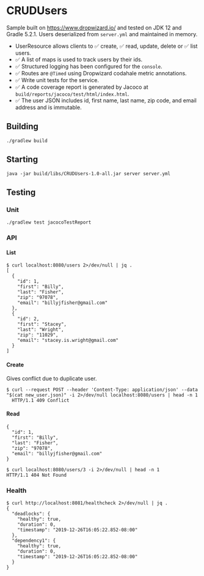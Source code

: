 # CRUDUsers
Sample built on https://www.dropwizard.io/ and tested on JDK 12 and Gradle 5.2.1. Users deserialized from `server.yml` and maintained in memory.

  * UserResource allows clients to ✅ create, ✅ read, update, delete or ✅ list users.
  * ✅ A list of maps is used to track users by their ids.
  * ✅ Structured logging has been configured for the `console`.
  * ✅ Routes are `@Timed` using Dropwizard codahale metric annotations.
  * ✅ Write unit tests for the service.
  * ✅ A code coverage report is generated by Jacoco at `build/reports/jacoco/test/html/index.html`.
  * ✅ The user JSON includes id, first name, last name, zip code, and email address and is immutable.

## Building
`./gradlew build`

## Starting
`java -jar build/libs/CRUDUsers-1.0-all.jar server server.yml`

## Testing

### Unit
`./gradlew test jacocoTestReport`

### API

#### List
```
$ curl localhost:8080/users 2>/dev/null | jq .
[
  {
    "id": 1,
    "first": "Billy",
    "last": "Fisher",
    "zip": "97078",
    "email": "billyjfisher@gmail.com"
  },
  {
    "id": 2,
    "first": "Stacey",
    "last": "Wright",
    "zip": "11029",
    "email": "stacey.is.wright@gmail.com"
  }
]
```

#### Create
Gives conflict due to duplicate user.

```
$ curl --request POST --header 'Content-Type: application/json' --data "$(cat new_user.json)" -i 2>/dev/null localhost:8080/users | head -n 1
  HTTP/1.1 409 Conflict
```

#### Read
```$ curl localhost:8080/users/1 2>/dev/null | jq .
{
  "id": 1,
  "first": "Billy",
  "last": "Fisher",
  "zip": "97078",
  "email": "billyjfisher@gmail.com"
}

$ curl localhost:8080/users/3 -i 2>/dev/null | head -n 1
HTTP/1.1 404 Not Found
```

### Health
```
$ curl http://localhost:8081/healthcheck 2>/dev/null | jq .
{
  "deadlocks": {
    "healthy": true,
    "duration": 0,
    "timestamp": "2019-12-26T16:05:22.852-08:00"
  },
  "dependency1": {
    "healthy": true,
    "duration": 0,
    "timestamp": "2019-12-26T16:05:22.852-08:00"
  }
}
```
